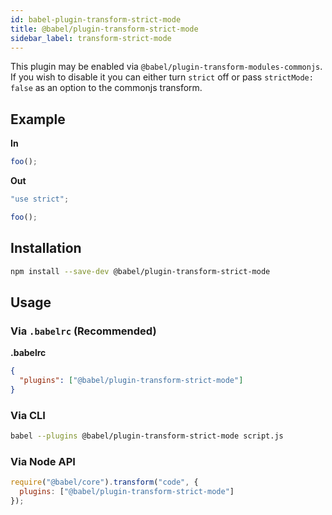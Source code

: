 ```yaml
---
id: babel-plugin-transform-strict-mode
title: @babel/plugin-transform-strict-mode
sidebar_label: transform-strict-mode
---
```


This plugin may be enabled via `@babel/plugin-transform-modules-commonjs`.
If you wish to disable it you can either turn `strict` off or pass
`strictMode: false` as an option to the commonjs transform.

## Example

**In**

```javascript
foo();
```

**Out**

```javascript
"use strict";

foo();
```

## Installation

```sh
npm install --save-dev @babel/plugin-transform-strict-mode
```

## Usage

### Via `.babelrc` (Recommended)

**.babelrc**


```json
{
  "plugins": ["@babel/plugin-transform-strict-mode"]
}
```


### Via CLI

```sh
babel --plugins @babel/plugin-transform-strict-mode script.js
```

### Via Node API

```javascript
require("@babel/core").transform("code", {
  plugins: ["@babel/plugin-transform-strict-mode"]
});
```

